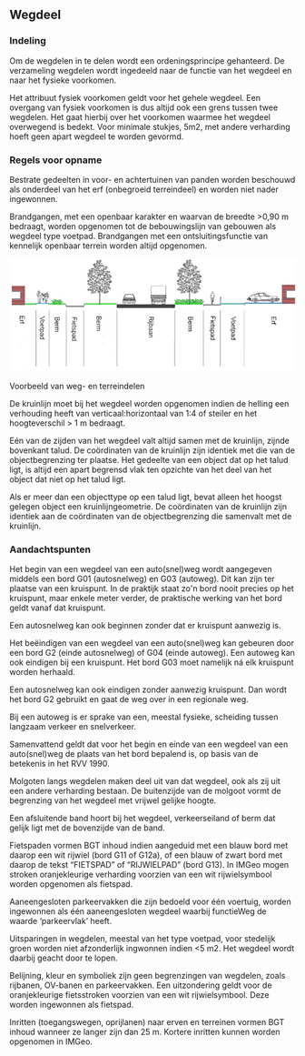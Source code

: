 Wegdeel
-------

### Indeling

Om de wegdelen in te delen wordt een ordeningsprincipe gehanteerd. De
verzameling wegdelen wordt ingedeeld naar de functie van het wegdeel en naar het
fysieke voorkomen.

Het attribuut fysiek voorkomen geldt voor het gehele wegdeel. Een overgang van
fysiek voorkomen is dus altijd ook een grens tussen twee wegdelen. Het gaat
hierbij over het voorkomen waarmee het wegdeel overwegend is bedekt. Voor
minimale stukjes, 5m2, met andere verharding hoeft geen apart wegdeel te worden
gevormd.

### Regels voor opname

Bestrate gedeelten in voor- en achtertuinen van panden worden beschouwd als
onderdeel van het erf (onbegroeid terreindeel) en worden niet nader ingewonnen.

Brandgangen, met een openbaar karakter en waarvan de breedte \>0,90 m bedraagt,
worden opgenomen tot de bebouwingslijn van gebouwen als wegdeel type voetpad.
Brandgangen met een ontsluitingsfunctie van kennelijk openbaar terrein worden
altijd opgenomen.

![](media/8eeffe79b8eac59b938801ebe9da837b.jpg)

Voorbeeld van weg- en terreindelen

De kruinlijn moet bij het wegdeel worden opgenomen indien de helling een
verhouding heeft van verticaal:horizontaal van 1:4 of steiler en het
hoogteverschil \> 1 m bedraagt.

Eén van de zijden van het wegdeel valt altijd samen met de kruinlijn, zijnde
bovenkant talud. De coördinaten van de kruinlijn zijn identiek met die van de
objectbegrenzing ter plaatse. Het gedeelte van een object dat op het talud ligt,
is altijd een apart begrensd vlak ten opzichte van het deel van het object dat
niet op het talud ligt.

Als er meer dan een objecttype op een talud ligt, bevat alleen het hoogst
gelegen object een kruinlijngeometrie. De coördinaten van de kruinlijn zijn
identiek aan de coördinaten van de objectbegrenzing die samenvalt met de
kruinlijn.

### Aandachtspunten

Het begin van een wegdeel van een auto(snel)weg wordt aangegeven middels een
bord G01 (autosnelweg) en G03 (autoweg). Dit kan zijn ter plaatse van een
kruispunt. In de praktijk staat zo'n bord nooit precies op het kruispunt, maar
enkele meter verder, de praktische werking van het bord geldt vanaf dat
kruispunt.

Een autosnelweg kan ook beginnen zonder dat er kruispunt aanwezig is.

Het beëindigen van een wegdeel van een auto(snel)weg kan gebeuren door een bord
G2 (einde autosnelweg) of G04 (einde autoweg). Een autoweg kan ook eindigen bij
een kruispunt. Het bord G03 moet namelijk ná elk kruispunt worden herhaald.

Een autosnelweg kan ook eindigen zonder aanwezig kruispunt. Dan wordt het bord
G2 gebruikt en gaat de weg over in een regionale weg.

Bij een autoweg is er sprake van een, meestal fysieke, scheiding tussen langzaam
verkeer en snelverkeer.

Samenvattend geldt dat voor het begin en einde van een wegdeel van een
auto(snel)weg de plaats van het bord bepalend is, op basis van de betekenis in
het RVV 1990.

Molgoten langs wegdelen maken deel uit van dat wegdeel, ook als zij uit een
andere ver­harding bestaan. De buitenzijde van de molgoot vormt de begrenzing
van het wegdeel met vrijwel gelijke hoogte.

Een afsluitende band hoort bij het wegdeel, verkeerseiland of berm dat gelijk
ligt met de bovenzijde van de band.

Fietspaden vormen BGT inhoud indien aangeduid met een blauw bord met daarop een
wit rijwiel (bord G11 of G12a), of een blauw of zwart bord met daarop de tekst
“FIETSPAD” of “RIJWIELPAD” (bord G13). In IMGeo mogen stroken oranjekleurige
verharding voorzien van een wit rijwielsymbool worden opgenomen als fietspad.

Aaneengesloten parkeervakken die zijn bedoeld voor één voertuig, worden
ingewonnen als één aaneengesloten wegdeel waarbij functieWeg de waarde
‘parkeervlak’ heeft.

Uitsparingen in wegdelen, meestal van het type voetpad, voor stedelijk groen
worden niet afzonderlijk ingwonnen indien \<5 m2. Het wegdeel wordt daarbij
geacht door te lopen.

Belijning, kleur en symboliek zijn geen begrenzingen van wegdelen, zoals
rijbanen, OV-banen en parkeervakken. Een uitzondering geldt voor de
oranjekleurige fietsstroken voorzien van een wit rijwielsymbool. Deze worden
ingewonnen als fietspad.

Inritten (toegangswegen, oprijlanen) naar erven en terreinen vormen BGT inhoud
wanneer ze langer zijn dan 25 m. Kortere inritten kunnen worden opgenomen in
IMGeo.

